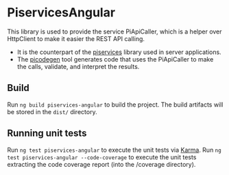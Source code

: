 # PiservicesAngular

This library is used to provide the service PiApiCaller, which is a helper over HttpClient to make it easier the REST API calling.

- It is the counterpart of the [piservices](https://github.com/pomgui/piservices) library used in server applications.
- The [picodegen](https://github.com/pomgui/piservices-codegen) tool generates code that uses the PiApiCaller to make the calls, validate, and interpret the results.

## Build

Run `ng build piservices-angular` to build the project. The build artifacts will be stored in the `dist/` directory.

## Running unit tests

Run `ng test piservices-angular` to execute the unit tests via [Karma](https://karma-runner.github.io).
Run `ng test piservices-angular --code-coverage` to execute the unit tests extracting the code coverage report (into the /coverage directory).
